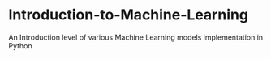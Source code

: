 # Introduction-to-Machine-Learning
An Introduction level of various Machine Learning models implementation in Python

